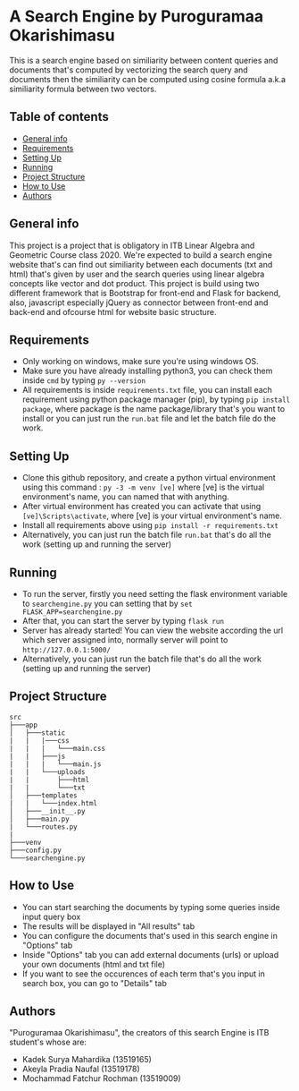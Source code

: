 # A Search Engine by Puroguramaa Okarishimasu

This is a search engine based on similiarity between content queries and documents that's computed by vectorizing the search query and documents then the similiarity can be computed using cosine formula a.k.a similiarity formula between two vectors.

## Table of contents
* [General info](#general-info)
* [Requirements](#requirements)
* [Setting Up](#setting-up)
* [Running](#running)
* [Project Structure](#project-structure)
* [How to Use](#how-to-use)
* [Authors](#authors)


## General info
This project is a project that is obligatory in ITB Linear Algebra and Geometric Course class 2020. We're expected to build a search engine website that's can find out similiarity between each documents (txt and html) that's given by user and the search queries using linear algebra concepts like vector and dot product. This project is build using two different framework that is Bootstrap for front-end and Flask for backend, also, javascript especially jQuery as connector between front-end and back-end and ofcourse html for website basic structure. 

## Requirements
- Only working on windows, make sure you're using windows OS.
- Make sure you have already installing python3, you can check them inside `cmd` by typing `py --version`
- All requirements is inside `requirements.txt` file, you can install each requirement using python package manager (pip), by typing  `pip install package`, where package is the name package/library that's you want to install or you can just run the `run.bat` file and let the batch file do the work.

  
## Setting Up
- Clone this github repository, and create a python virtual environment using this command : `py -3 -m venv [ve]` where [ve] is the virtual environment's name, you can named that with anything.
- After virtual environment has created you can activate that using `[ve]\Scripts\activate`, where [ve] is your virtual environment's name.
- Install all requirements above using `pip install -r requirements.txt`
- Alternatively, you can just run the batch file `run.bat` that's do all the work (setting up and running the server)

## Running

- To run the server, firstly you need setting the flask environment variable to `searchengine.py` you can setting that by `set FLASK_APP=searchengine.py`
- After that, you can start the server by typing `flask run`
- Server has already started! You can view the website according the url which server assigned into, normally server will point to `http://127.0.0.1:5000/`
- Alternatively, you can just run the batch file that's do all the work (setting up and running the server)

## Project Structure

```
src
├───app
│   ├───static
|   |   |───css
|   |   |   └───main.css
|   |   ├───js
|   |   |   └───main.js
|   |   └───uploads
|   |       ├───html
|   |       └───txt
│   ├───templates
|   |   └───index.html
│   ├───__init__.py
│   ├───main.py
|   └───routes.py
|
├───venv
├───config.py
└───searchengine.py

```

## How to Use
- You can start searching the documents by typing some queries inside input query box
- The results will be displayed in "All results" tab
- You can configure the documents that's used in this search engine in "Options" tab
- Inside "Options" tab you can add external documents (urls) or upload your own documents (html and txt file)
- If you want to see the occurences of each term that's you input in search box, you can go to "Details" tab


## Authors
"Puroguramaa Okarishimasu", the creators of this search Engine is ITB student's whose are:
- Kadek Surya Mahardika (13519165)
- Akeyla Pradia Naufal (13519178)
- Mochammad Fatchur Rochman (13519009)




